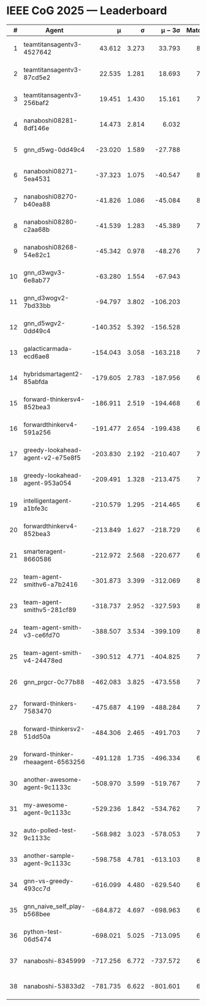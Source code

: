 # IEEE CoG 2025 — Leaderboard

| # | Agent | μ | σ | μ − 3σ | Matches | Updated |
|---:|---|---:|---:|---:|---:|---|
| 1 | teamtitansagentv3-4527642 | 43.612 | 3.273 | 33.793 | 8156 | 2025-08-30 18:01 |
| 2 | teamtitansagentv3-87cd5e2 | 22.535 | 1.281 | 18.693 | 7418 | 2025-08-30 18:01 |
| 3 | teamtitansagentv3-256baf2 | 19.451 | 1.430 | 15.161 | 7834 | 2025-08-30 18:01 |
| 4 | nanaboshi08281-8df146e | 14.473 | 2.814 | 6.032 | 336 | 2025-08-30 18:01 |
| 5 | gnn_d5wg-0dd49c4 | -23.020 | 1.589 | -27.788 | 160 | 2025-08-30 18:01 |
| 6 | nanaboshi08271-5ea4531 | -37.323 | 1.075 | -40.547 | 8138 | 2025-08-30 18:01 |
| 7 | nanaboshi08270-b40ea88 | -41.826 | 1.086 | -45.084 | 8000 | 2025-08-30 18:01 |
| 8 | nanaboshi08280-c2aa68b | -41.539 | 1.283 | -45.389 | 7518 | 2025-08-30 18:01 |
| 9 | nanaboshi08268-54e82c1 | -45.342 | 0.978 | -48.276 | 7680 | 2025-08-30 18:01 |
| 10 | gnn_d3wgv3-6e8ab77 | -63.280 | 1.554 | -67.943 | 198 | 2025-08-30 18:01 |
| 11 | gnn_d3wogv2-7bd33bb | -94.797 | 3.802 | -106.203 | 282 | 2025-08-30 18:01 |
| 12 | gnn_d5wgv2-0dd49c4 | -140.352 | 5.392 | -156.528 | 266 | 2025-08-30 18:01 |
| 13 | galacticarmada-ecd6ae8 | -154.043 | 3.058 | -163.218 | 7500 | 2025-08-30 18:01 |
| 14 | hybridsmartagent2-85abfda | -179.605 | 2.783 | -187.956 | 6801 | 2025-08-30 18:01 |
| 15 | forward-thinkersv4-852bea3 | -186.911 | 2.519 | -194.468 | 6298 | 2025-08-30 18:01 |
| 16 | forwardthinkerv4-591a256 | -191.477 | 2.654 | -199.438 | 6568 | 2025-08-30 18:01 |
| 17 | greedy-lookahead-agent-v2-e75e8f5 | -203.830 | 2.192 | -210.407 | 7936 | 2025-08-30 18:01 |
| 18 | greedy-lookahead-agent-953a054 | -209.491 | 1.328 | -213.475 | 7084 | 2025-08-30 18:01 |
| 19 | intelligentagent-a1bfe3c | -210.579 | 1.295 | -214.465 | 6684 | 2025-08-30 18:01 |
| 20 | forwardthinkerv4-852bea3 | -213.849 | 1.627 | -218.729 | 6548 | 2025-08-30 18:01 |
| 21 | smarteragent-8660586 | -212.972 | 2.568 | -220.677 | 6387 | 2025-08-30 18:01 |
| 22 | team-agent-smithv6-a7b2416 | -301.873 | 3.399 | -312.069 | 8080 | 2025-08-30 18:01 |
| 23 | team-agent-smithv5-281cf89 | -318.737 | 2.952 | -327.593 | 8180 | 2025-08-30 18:01 |
| 24 | team-agent-smith-v3-ce6fd70 | -388.507 | 3.534 | -399.109 | 8758 | 2025-08-30 18:01 |
| 25 | team-agent-smith-v4-24478ed | -390.512 | 4.771 | -404.825 | 7558 | 2025-08-30 18:01 |
| 26 | gnn_prgcr-0c77b88 | -462.083 | 3.825 | -473.558 | 7170 | 2025-08-30 18:01 |
| 27 | forward-thinkers-7583470 | -475.687 | 4.199 | -488.284 | 7760 | 2025-08-30 18:01 |
| 28 | forward-thinkersv2-51dd50a | -484.306 | 2.465 | -491.703 | 7182 | 2025-08-30 18:01 |
| 29 | forward-thinker-rheaagent-6563256 | -491.128 | 1.735 | -496.334 | 6862 | 2025-08-30 18:01 |
| 30 | another-awesome-agent-9c1133c | -508.970 | 3.599 | -519.767 | 7440 | 2025-08-30 18:01 |
| 31 | my-awesome-agent-9c1133c | -529.236 | 1.842 | -534.762 | 7660 | 2025-08-30 18:01 |
| 32 | auto-polled-test-9c1133c | -568.982 | 3.023 | -578.053 | 7920 | 2025-08-30 18:01 |
| 33 | another-sample-agent-9c1133c | -598.758 | 4.781 | -613.103 | 8080 | 2025-08-30 18:01 |
| 34 | gnn-vs-greedy-493cc7d | -616.099 | 4.480 | -629.540 | 6680 | 2025-08-30 18:01 |
| 35 | gnn_naive_self_play-b568bee | -684.872 | 4.697 | -698.963 | 6560 | 2025-08-30 18:01 |
| 36 | python-test-06d5474 | -698.021 | 5.025 | -713.095 | 6760 | 2025-08-30 18:01 |
| 37 | nanaboshi-8345999 | -717.256 | 6.772 | -737.572 | 6850 | 2025-08-30 18:01 |
| 38 | nanaboshi-53833d2 | -781.735 | 6.622 | -801.601 | 6000 | 2025-08-30 18:01 |
